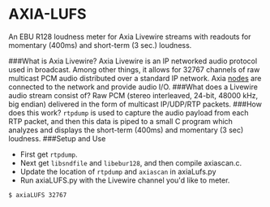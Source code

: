 AXIA-LUFS
=========
An EBU R128 loudness meter for Axia Livewire streams with readouts for momentary (400ms) and short-term (3 sec.) loudness.

###What is Axia Livewire?
Axia Livewire is an IP networked audio protocol used in broadcast. Among other things, it allows for 32767 channels of raw multicast PCM audio distributed over a standard IP network. Axia <a href="http://axiaaudio.com/xnodes">nodes</a> are connected to the network and provide audio I/O.
###What does a Livewire audio stream consist of?
Raw PCM (stereo interleaved, 24-bit, 48000 kHz, big endian) delivered in the form of multicast IP/UDP/RTP packets.
###How does this work?
`rtpdump` is used to capture the audio payload from each RTP packet, and then this data is piped to a small C program which analyzes and displays the short-term (400ms) and momentary (3 sec) loudness.
###Setup and Use
* First get `rtpdump`.
* Next get `libsndfile` and `libebur128`, and then compile axiascan.c.
* Update the location of `rtpdump` and `axiascan` in axiaLufs.py 
* Run axiaLUFS.py with the Livewire channel you'd like to meter.
```bash
$ axiaLUFS 32767
```
